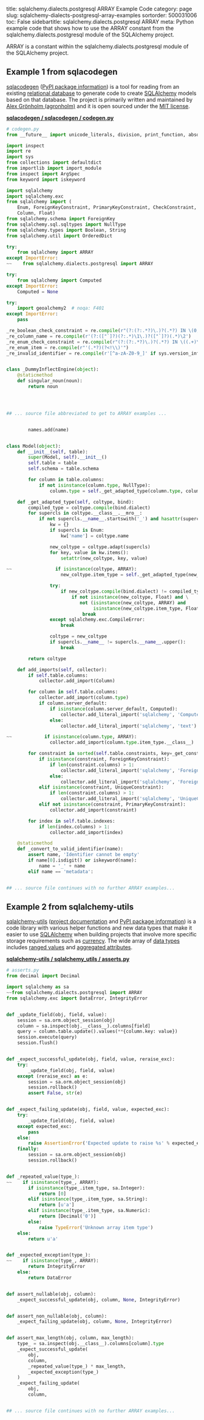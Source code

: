 title: sqlalchemy.dialects.postgresql ARRAY Example Code
category: page
slug: sqlalchemy-dialects-postgresql-array-examples
sortorder: 500031006
toc: False
sidebartitle: sqlalchemy.dialects.postgresql ARRAY
meta: Python example code that shows how to use the ARRAY constant from the sqlalchemy.dialects.postgresql module of the SQLAlchemy project.


ARRAY is a constant within the sqlalchemy.dialects.postgresql module of the SQLAlchemy project.


## Example 1 from sqlacodegen
[sqlacodegen](https://github.com/agronholm/sqlacodegen)
([PyPI package information](https://pypi.org/project/sqlacodegen/))
is a tool for
reading from an existing [relational database](/databases.html) to
generate code to create [SQLAlchemy](/sqlalchemy.html) models based
on that database. The project is primarily written and maintained
by [Alex Grönholm (agronholm)](https://github.com/agronholm) and it
is open sourced under the
[MIT license](https://github.com/agronholm/sqlacodegen/blob/master/LICENSE).

[**sqlacodegen / sqlacodegen / codegen.py**](https://github.com/agronholm/sqlacodegen/blob/master/sqlacodegen/./codegen.py)

```python
# codegen.py
from __future__ import unicode_literals, division, print_function, absolute_import

import inspect
import re
import sys
from collections import defaultdict
from importlib import import_module
from inspect import ArgSpec
from keyword import iskeyword

import sqlalchemy
import sqlalchemy.exc
from sqlalchemy import (
    Enum, ForeignKeyConstraint, PrimaryKeyConstraint, CheckConstraint, UniqueConstraint, Table,
    Column, Float)
from sqlalchemy.schema import ForeignKey
from sqlalchemy.sql.sqltypes import NullType
from sqlalchemy.types import Boolean, String
from sqlalchemy.util import OrderedDict

try:
    from sqlalchemy import ARRAY
except ImportError:
~~    from sqlalchemy.dialects.postgresql import ARRAY

try:
    from sqlalchemy import Computed
except ImportError:
    Computed = None

try:
    import geoalchemy2  # noqa: F401
except ImportError:
    pass

_re_boolean_check_constraint = re.compile(r"(?:(?:.*?)\.)?(.*?) IN \(0, 1\)")
_re_column_name = re.compile(r'(?:(["`]?)(?:.*)\1\.)?(["`]?)(.*)\2')
_re_enum_check_constraint = re.compile(r"(?:(?:.*?)\.)?(.*?) IN \((.+)\)")
_re_enum_item = re.compile(r"'(.*?)(?<!\\)'")
_re_invalid_identifier = re.compile(r'[^a-zA-Z0-9_]' if sys.version_info[0] < 3 else r'(?u)\W')


class _DummyInflectEngine(object):
    @staticmethod
    def singular_noun(noun):
        return noun




## ... source file abbreviated to get to ARRAY examples ...


        names.add(name)


class Model(object):
    def __init__(self, table):
        super(Model, self).__init__()
        self.table = table
        self.schema = table.schema

        for column in table.columns:
            if not isinstance(column.type, NullType):
                column.type = self._get_adapted_type(column.type, column.table.bind)

    def _get_adapted_type(self, coltype, bind):
        compiled_type = coltype.compile(bind.dialect)
        for supercls in coltype.__class__.__mro__:
            if not supercls.__name__.startswith('_') and hasattr(supercls, '__visit_name__'):
                kw = {}
                if supercls is Enum:
                    kw['name'] = coltype.name

                new_coltype = coltype.adapt(supercls)
                for key, value in kw.items():
                    setattr(new_coltype, key, value)

~~                if isinstance(coltype, ARRAY):
                    new_coltype.item_type = self._get_adapted_type(new_coltype.item_type, bind)

                try:
                    if new_coltype.compile(bind.dialect) != compiled_type:
                        if not isinstance(new_coltype, Float) and \
                           not (isinstance(new_coltype, ARRAY) and
                                isinstance(new_coltype.item_type, Float)):
                            break
                except sqlalchemy.exc.CompileError:
                    break

                coltype = new_coltype
                if supercls.__name__ != supercls.__name__.upper():
                    break

        return coltype

    def add_imports(self, collector):
        if self.table.columns:
            collector.add_import(Column)

        for column in self.table.columns:
            collector.add_import(column.type)
            if column.server_default:
                if isinstance(column.server_default, Computed):
                    collector.add_literal_import('sqlalchemy', 'Computed')
                else:
                    collector.add_literal_import('sqlalchemy', 'text')

~~            if isinstance(column.type, ARRAY):
                collector.add_import(column.type.item_type.__class__)

        for constraint in sorted(self.table.constraints, key=_get_constraint_sort_key):
            if isinstance(constraint, ForeignKeyConstraint):
                if len(constraint.columns) > 1:
                    collector.add_literal_import('sqlalchemy', 'ForeignKeyConstraint')
                else:
                    collector.add_literal_import('sqlalchemy', 'ForeignKey')
            elif isinstance(constraint, UniqueConstraint):
                if len(constraint.columns) > 1:
                    collector.add_literal_import('sqlalchemy', 'UniqueConstraint')
            elif not isinstance(constraint, PrimaryKeyConstraint):
                collector.add_import(constraint)

        for index in self.table.indexes:
            if len(index.columns) > 1:
                collector.add_import(index)

    @staticmethod
    def _convert_to_valid_identifier(name):
        assert name, 'Identifier cannot be empty'
        if name[0].isdigit() or iskeyword(name):
            name = '_' + name
        elif name == 'metadata':


## ... source file continues with no further ARRAY examples...

```


## Example 2 from sqlalchemy-utils
[sqlalchemy-utils](https://github.com/kvesteri/sqlalchemy-utils)
([project documentation](https://sqlalchemy-utils.readthedocs.io/en/latest/)
and
[PyPI package information](https://pypi.org/project/SQLAlchemy-Utils/))
is a code library with various helper functions and new data types
that make it easier to use [SQLAlchemy](/sqlalchemy.html) when building
projects that involve more specific storage requirements such as
[currency](https://sqlalchemy-utils.readthedocs.io/en/latest/data_types.html#module-sqlalchemy_utils.types.currency).
The wide array of
[data types](https://sqlalchemy-utils.readthedocs.io/en/latest/data_types.html)
includes [ranged values](https://sqlalchemy-utils.readthedocs.io/en/latest/range_data_types.html)
and [aggregated attributes](https://sqlalchemy-utils.readthedocs.io/en/latest/aggregates.html).

[**sqlalchemy-utils / sqlalchemy_utils / asserts.py**](https://github.com/kvesteri/sqlalchemy-utils/blob/master/sqlalchemy_utils/./asserts.py)

```python
# asserts.py
from decimal import Decimal

import sqlalchemy as sa
~~from sqlalchemy.dialects.postgresql import ARRAY
from sqlalchemy.exc import DataError, IntegrityError


def _update_field(obj, field, value):
    session = sa.orm.object_session(obj)
    column = sa.inspect(obj.__class__).columns[field]
    query = column.table.update().values(**{column.key: value})
    session.execute(query)
    session.flush()


def _expect_successful_update(obj, field, value, reraise_exc):
    try:
        _update_field(obj, field, value)
    except (reraise_exc) as e:
        session = sa.orm.object_session(obj)
        session.rollback()
        assert False, str(e)


def _expect_failing_update(obj, field, value, expected_exc):
    try:
        _update_field(obj, field, value)
    except expected_exc:
        pass
    else:
        raise AssertionError('Expected update to raise %s' % expected_exc)
    finally:
        session = sa.orm.object_session(obj)
        session.rollback()


def _repeated_value(type_):
~~    if isinstance(type_, ARRAY):
        if isinstance(type_.item_type, sa.Integer):
            return [0]
        elif isinstance(type_.item_type, sa.String):
            return [u'a']
        elif isinstance(type_.item_type, sa.Numeric):
            return [Decimal('0')]
        else:
            raise TypeError('Unknown array item type')
    else:
        return u'a'


def _expected_exception(type_):
~~    if isinstance(type_, ARRAY):
        return IntegrityError
    else:
        return DataError


def assert_nullable(obj, column):
    _expect_successful_update(obj, column, None, IntegrityError)


def assert_non_nullable(obj, column):
    _expect_failing_update(obj, column, None, IntegrityError)


def assert_max_length(obj, column, max_length):
    type_ = sa.inspect(obj.__class__).columns[column].type
    _expect_successful_update(
        obj,
        column,
        _repeated_value(type_) * max_length,
        _expected_exception(type_)
    )
    _expect_failing_update(
        obj,
        column,


## ... source file continues with no further ARRAY examples...

```

